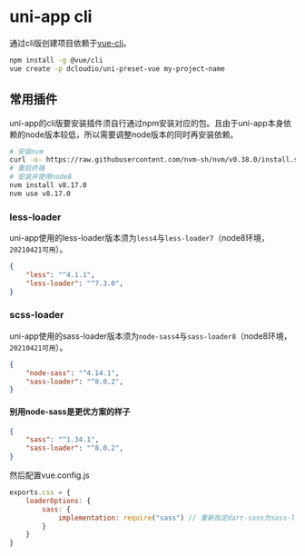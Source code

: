 # uni-app cli

通过cli版创建项目依赖于[vue-cli](https://cli.vuejs.org/zh/)。

``` bash
npm install -g @vue/cli
vue create -p dcloudio/uni-preset-vue my-project-name
```

## 常用插件

uni-app的cli版要安装插件须自行通过npm安装对应的包。且由于uni-app本身依赖的node版本较低，所以需要调整node版本的同时再安装依赖。
```bash
# 安装nvm
curl -o- https://raw.githubusercontent.com/nvm-sh/nvm/v0.38.0/install.sh | bash 
# 重启终端
# 安装并使用node8
nvm install v8.17.0
nvm use v8.17.0
```

### less-loader

uni-app使用的less-loader版本须为`less4`与`less-loader7`（node8环境，`20210421可用`）。

```json
{
    "less": "^4.1.1",
    "less-loader": "^7.3.0",
}
```

### scss-loader

uni-app使用的sass-loader版本须为`node-sass4`与`sass-loader8`（node8环境，`20210421可用`）。

```json
{
    "node-sass": "^4.14.1",
    "sass-loader": "^8.0.2",
}
```

#### 别用node-sass是更优方案的样子

```json
{
    "sass": "^1.34.1",
    "sass-loader": "^8.0.2",
}
```

然后配置vue.config.js

```js
exports.css = {
    loaderOptions: {
        sass: {
            implementation: require("sass") // 重新指定dart-sass为sass-loader的sdk源
        }
    }
}
```

